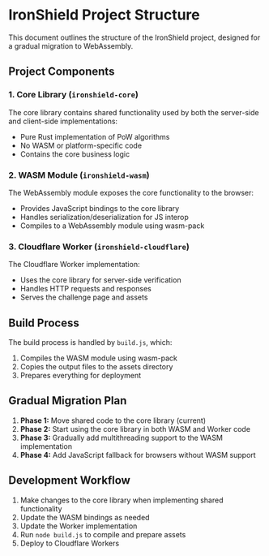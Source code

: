 # IronShield Project Structure

This document outlines the structure of the IronShield project, designed for a gradual migration to WebAssembly.

## Project Components

### 1. Core Library (`ironshield-core`)

The core library contains shared functionality used by both the server-side and client-side implementations:

- Pure Rust implementation of PoW algorithms
- No WASM or platform-specific code
- Contains the core business logic

### 2. WASM Module (`ironshield-wasm`)

The WebAssembly module exposes the core functionality to the browser:

- Provides JavaScript bindings to the core library
- Handles serialization/deserialization for JS interop
- Compiles to a WebAssembly module using wasm-pack

### 3. Cloudflare Worker (`ironshield-cloudflare`) 

The Cloudflare Worker implementation:

- Uses the core library for server-side verification
- Handles HTTP requests and responses
- Serves the challenge page and assets

## Build Process

The build process is handled by `build.js`, which:

1. Compiles the WASM module using wasm-pack
2. Copies the output files to the assets directory
3. Prepares everything for deployment

## Gradual Migration Plan

1. **Phase 1:** Move shared code to the core library (current)
2. **Phase 2:** Start using the core library in both WASM and Worker code
3. **Phase 3:** Gradually add multithreading support to the WASM implementation
4. **Phase 4:** Add JavaScript fallback for browsers without WASM support

## Development Workflow

1. Make changes to the core library when implementing shared functionality
2. Update the WASM bindings as needed
3. Update the Worker implementation
4. Run `node build.js` to compile and prepare assets
5. Deploy to Cloudflare Workers 